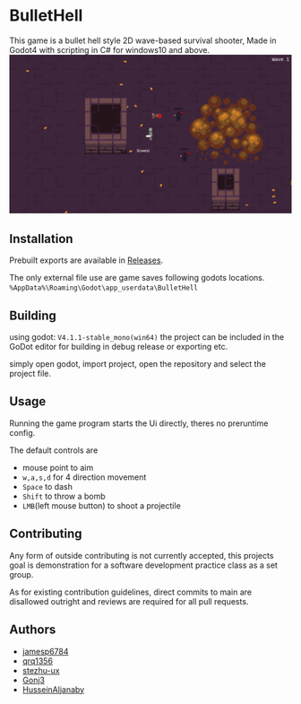 # BulletHell

This game is a bullet hell style 2D wave-based survival shooter, Made in Godot4 with scripting in C# for windows10 and above.
![Alt text](preview.png)
## Installation

Prebuilt exports are available in [Releases](https://github.com/Gonj3/BulletHell/releases).

The only external file use are game saves following godots locations.
`%AppData%\Roaming\Godot\app_userdata\BulletHell`

## Building

using godot: `V4.1.1-stable_mono(win64)`
the project can be included in the GoDot editor for building in debug release or exporting etc.

simply open godot, import project, open the repository and select the project file.

## Usage

Running the game program starts the Ui directly, theres no preruntime config.

The default controls are
- mouse point to aim
- `w,a,s,d` for 4 direction movement
- `Space` to dash
- `Shift` to throw a bomb
- `LMB`(left mouse button) to shoot a projectile

## Contributing

Any form of outside contributing is not currently accepted, this projects goal is demonstration for a software development practice class as a set group.

As for existing contribution guidelines, direct commits to main are disallowed outright and reviews are required for all pull requests.

## Authors
* [jamesp6784](https://github.com/jamesp6784)
* [qrq1356](https://github.com/qrq1356)
* [stezhu-ux](https://github.com/stezhu-ux)
* [Gonj3](https://github.com/Gonj3)
* [HusseinAljanaby](https://github.com/HusseinAljanaby)